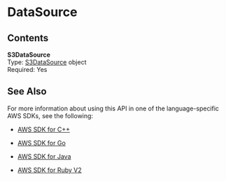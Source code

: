 # DataSource<a name="API_hpo_DataSource"></a>

## Contents<a name="API_hpo_DataSource_Contents"></a>

 **S3DataSource**   
Type: [S3DataSource](API_hpo_S3DataSource.md) object  
Required: Yes

## See Also<a name="API_hpo_DataSource_SeeAlso"></a>

For more information about using this API in one of the language\-specific AWS SDKs, see the following:

+  [AWS SDK for C\+\+](http://docs.aws.amazon.com/goto/SdkForCpp/sagemakerhpo-2017-11-08/DataSource) 

+  [AWS SDK for Go](http://docs.aws.amazon.com/goto/SdkForGoV1/sagemakerhpo-2017-11-08/DataSource) 

+  [AWS SDK for Java](http://docs.aws.amazon.com/goto/SdkForJava/sagemakerhpo-2017-11-08/DataSource) 

+  [AWS SDK for Ruby V2](http://docs.aws.amazon.com/goto/SdkForRubyV2/sagemakerhpo-2017-11-08/DataSource) 